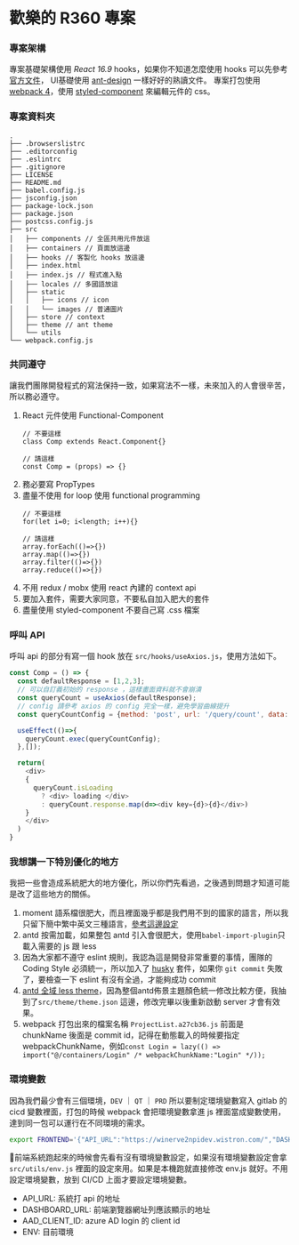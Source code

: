 # 歡樂的 R360 專案

### 專案架構
專案基礎架構使用 *React 16.9* hooks，如果你不知道怎麼使用 hooks 可以先參考[官方文件](https://reactjs.org/docs/hooks-intro.html)，
UI基礎使用 [ant-design](https://ant.design/docs/react/introduce) 一樣好好的熟讀文件。
專案打包使用 [webpack 4](https://webpack.js.org/)，使用 [styled-component](https://www.styled-components.com/) 來編輯元件的 css。

### 專案資料夾
```
.
├── .browserslistrc
├── .editorconfig
├── .eslintrc
├── .gitignore
├── LICENSE
├── README.md
├── babel.config.js
├── jsconfig.json
├── package-lock.json
├── package.json
├── postcss.config.js
├── src
│   ├── components // 全區共用元件放這
│   ├── containers // 頁面放這邊
│   ├── hooks // 客製化 hooks 放這邊
│   ├── index.html
│   ├── index.js // 程式進入點
│   ├── locales // 多國語放這
│   ├── static
│   │   ├── icons // icon
│   │   └── images // 普通圖片
│   ├── store // context
│   ├── theme // ant theme
│   └── utils
└── webpack.config.js
```

### 共同遵守
讓我們團隊開發程式的寫法保持一致，如果寫法不一樣，未來加入的人會很辛苦，所以務必遵守。

1. React 元件使用 Functional-Component
   ```
   // 不要這樣
   class Comp extends React.Component{}

   // 請這樣
   const Comp = (props) => {}
   ```
2. 務必要寫 PropTypes
3. 盡量不使用 for loop 使用 functional programming
   ```
   // 不要這樣
   for(let i=0; i<length; i++){}
   
   // 請這樣
   array.forEach(()=>{})
   array.map(()=>{})
   array.filter(()=>{})
   array.reduce(()=>{})
   ```
4. 不用 redux / mobx 使用 react 內建的 context api
5. 要加入套件，需要大家同意，不要私自加入肥大的套件
6. 盡量使用 styled-component 不要自己寫 .css 檔案

### 呼叫 API
呼叫 api 的部分有寫一個 hook 放在 `src/hooks/useAxios.js`，使用方法如下。
```javascript
const Comp = () => {
  const defaultResponse = [1,2,3];
  // 可以自訂義初始的 response ，這樣畫面資料就不會崩潰
  const queryCount = useAxios(defaultResponse);
  // config 請參考 axios 的 config 完全一樣，避免學習曲線提升
  const queryCountConfig = {method: 'post', url: '/query/count', data: { a:123 } };

  useEffect(()=>{
    queryCount.exec(queryCountConfig);
  },[]);

  return(
    <div>
    {
      queryCount.isLoading 
        ? <div> loading </div> 
        : queryCount.response.map(d=><div key={d}>{d}</div>)
    }
    </div>
  )
}
```

### 我想講一下特別優化的地方
我把一些會造成系統肥大的地方優化，所以你們先看過，之後遇到問題才知道可能是改了這些地方的關係。
1. moment 語系檔很肥大，而且裡面幾乎都是我們用不到的國家的語言，所以我只留下簡中繁中英文三種語言，[參考這邊設定](https://github.com/jmblog/how-to-optimize-momentjs-with-webpack)
2. antd 按需加載，如果整包 antd 引入會很肥大，使用`babel-import-plugin`只載入需要的 js 跟 less
3. 因為大家都不遵守 eslint 規則，我認為這是開發非常重要的事情，團隊的 Coding Style 必須統一，所以加入了 [husky](https://github.com/typicode/husky) 套件，如果你 `git commit` 失敗了，要檢查一下 eslint 有沒有全過，才能夠成功 commit
4. [antd 全域 less theme](https://ant.design/docs/react/customize-theme)，因為整個antd佈景主題顏色統一修改比較方便，我抽到了`src/theme/theme.json` 這邊，修改完畢以後重新啟動 server 才會有效果。
5. webpack 打包出來的檔案名稱 `ProjectList.a27cb36.js` 前面是 chunkName 後面是 commit id，記得在動態載入的時候要指定 webpackChunkName，例如`const Login = lazy(() => import("@/containers/Login" /* webpackChunkName:"Login" */));`

### 環境變數
因為我們最少會有三個環境，`DEV` ｜ `QT` ｜ `PRD` 所以要制定環境變數寫入 gitlab 的 cicd 變數裡面，打包的時候 webpack 會把環境變數拿進 js 裡面當成變數使用，達到同一包可以運行在不同環境的需求。

```bash
export FRONTEND='{"API_URL":"https://winerve2npidev.wistron.com/","DASHBOARD_URL":"http://localhost:8080/","AAD_CLIENT_ID":"xxxxxxxxxxxxx","ENV":"DEV"}'
```
前端系統跑起來的時候會先看有沒有環境變數設定，如果沒有環境變數設定會拿 `src/utils/env.js` 裡面的設定來用。如果是本機跑就直接修改 env.js 就好。不用設定環境變數，放到 CI/CD 上面才要設定環境變數。

- API_URL: 系統打 api 的地址
- DASHBOARD_URL: 前端瀏覽器網址列應該顯示的地址
- AAD_CLIENT_ID: azure AD login 的 client id
- ENV: 目前環境
